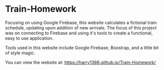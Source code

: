 # Train-Homework

Focusing on using Google Firebase, this website calculates a fictional train schedule, updating upon addition of new arrivals. The focus of this project was on connecting to Firebase and using it's tools to create a functional, easy to use application.

Tools used in this website include Google Firebase, Boostrap, and a little bit of style magic.

You can view the website at: https://harry1386.github.io/Train-Homework/
